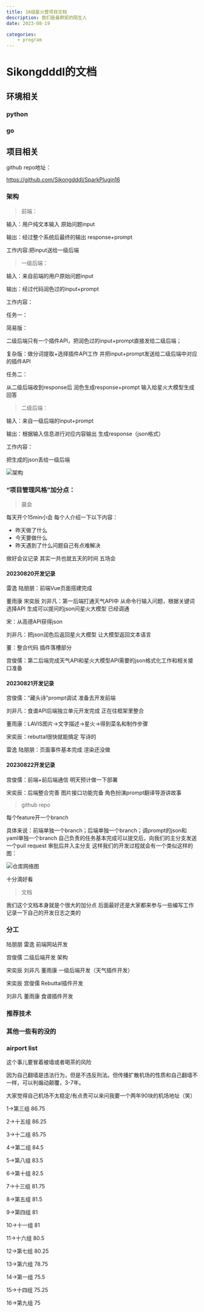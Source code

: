 ```yaml
---
title: 16组星火营项目文档
description: 我们是最默契的陌生人
date: 2023-08-19

categories:
    - program
---
```

# Sikongdddl的文档

## 环境相关

### python

### go

## 项目相关
github repo地址：

https://github.com/Sikongdddl/SparkPlugin16

### 架构

> 前端：

输入：用户纯文本输入 原始问题input

输出：经过整个系统后最终的输出 response+prompt

工作内容:把input送给一级后端

> 一级后端：

输入：来自前端的用户原始问题input

输出：经过代码润色过的input+prompt

工作内容：

任务一：

简易版：

二级后端只有一个插件API，把润色过的input+prompt直接发给二级后端；

复杂版：做分词提取+选择插件API工作 并把input+prompt发送给二级后端中对应的插件API

任务二：

从二级后端收到response后 润色生成response+prompt 输入给星火大模型生成回答

> 二级后端：

输入：来自一级后端的input+prompt

输出：根据输入信息进行对应内容输出 生成response（json格式）

工作内容：

把生成的json丢给一级后端

![架构](image-1.png)

### “项目管理风格”加分点：

> 晨会

每天开个15min小会 每个人介绍一下以下内容：

* 昨天做了什么
* 今天要做什么
* 昨天遇到了什么问题自己有点难解决

做好会议记录 其实一共也就五天的时间 五场会

#### 20230820开发记录
雷逸 陆朋朋：前端Vue页面搭建完成

董雨康 宋奕辰 刘非凡：第一后端打通天气API中 从命令行输入问题，根据关键词选择API 生成可以提问的json问星火大模型 已经调通

宋：从高德API获得json

刘非凡：把json润色后返回星火大模型 让大模型返回文本语言

董：整合代码 插件落槽部分

宫俊儒：第二后端完成天气API和星火大模型API需要的json格式化工作和相关接口准备

#### 20230821开发记录
宫俊儒：“藏头诗”prompt调试 准备去开发前端

刘非凡：食谱API后端独立单元开发完成 正在往框架里整合

董雨康：LAVIS图片->文字描述->星火->得到菜名和制作步骤

宋奕辰：rebuttal很快就能搞定 写诗的

雷逸 陆朋朋：页面事件基本完成 渲染还没做

#### 20230822开发记录

宫俊儒：前端+前后端通信 明天预计做一下部署

宋奕辰：后端整合完善 图片接口功能完备 角色扮演prompt翻译导游讲故事

> github repo

每个feature开一个branch 

具体来说：前端单独一个branch；后端单独一个branch；调prompt的json和yaml单独一个branch
自己负责的任务基本完成可以提交后，向我们的主分支发送一个pull request 审批后并入主分支
这样我们的开发过程就会有一个类似这样的图：

![仓库网络图](image.png)

十分滴好看

> 文档

我们这个文档本身就是个很大的加分点
后面最好还是大家都来参与一些编写工作 记录一下自己的开发日志之类的
### 分工

陆朋朋 雷逸 前端网站开发

宫俊儒 二级后端开发 架构 

宋奕辰 刘非凡 董雨康 一级后端开发（天气插件开发）

宋奕辰 宫俊儒 Rebuttal插件开发

刘非凡 董雨康 食谱插件开发

### 推荐技术

### 其他一些有的没的

### airport list

这个事儿要冒着被墙或者喝茶的风险 

因为自己翻墙是违法行为，但是不违反刑法。但传播扩散机场的性质和自己翻墙不一样，可以判煽动颠覆，3-7年。

大家觉得自己机场不太稳定/有点贵可以来问我要一个两年90块的机场地址（笑）



1->第三组	86.75

2->十五组	86.25

3->十二组	85.75

4->第二组	84.5

5->第八组	83.5

6->第十组	82.5

7->十三组	81.75

8->第五组	81.5

9->第四组	81

10->十一组	81

11->十六组	80.5

12->第七组	80.25

13->第六组	78.75

14->第一组	75.5

15->十四组	75.25

16->第九组	75